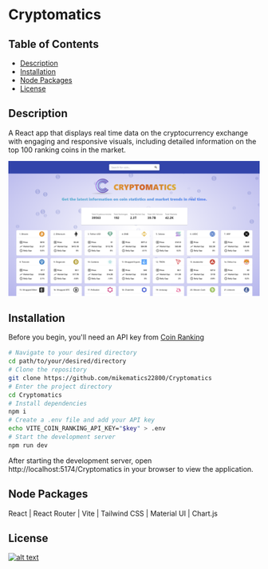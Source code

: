 # Cryptomatics

## Table of Contents
- [Description](#description)
- [Installation](#installation)
- [Node Packages](#node-packages)
- [License](#license)

## Description
A React app that displays real time data on the cryptocurrency exchange with engaging and responsive visuals, including detailed information on the top 100 ranking coins in the market. 

[![](./public/screenshot.png)](https://mikematics22800.github.io/Cryptomatics)

## Installation
Before you begin, you'll need an API key from [Coin Ranking](https://rapidapi.com/Coinranking/api/coinranking1/playground/apiendpoint_8e827dc1-e69a-4b92-af4a-654138659eba)

```bash
# Navigate to your desired directory
cd path/to/your/desired/directory
# Clone the repository
git clone https://github.com/mikematics22800/Cryptomatics
# Enter the project directory
cd Cryptomatics
# Install dependencies
npm i
# Create a .env file and add your API key
echo VITE_COIN_RANKING_API_KEY="$key" > .env
# Start the development server
npm run dev
```
After starting the development server, open http://localhost:5174/Cryptomatics in your browser to view the application.

## Node Packages
React | React Router | Vite | Tailwind CSS | Material UI | Chart.js 

## License
[![alt text](https://img.shields.io/badge/License-ISC-blue.svg)](https://opensource.org/licenses/ISC)
